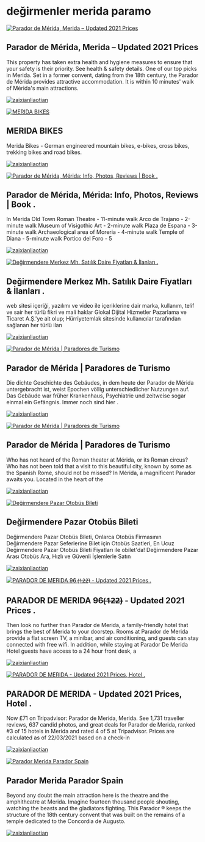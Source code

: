 # değirmenler merida paramo
<a href="https://mnn.zoosnet.net/LR/Chatpre.aspx?id=MNN94995150&p=https://topgrinding.com/" target="_blank">![Parador de Mérida, Merida – Updated 2021 Prices](https://github.com/technlg/images/blob/main/56.jpg)</a>
## Parador de Mérida, Merida – Updated 2021 Prices
This property has taken extra health and hygiene measures to ensure that your safety is their priority. See health & safety details. One of our top picks in Merida. Set in a former convent, dating from the 18th century, the Parador de Mérida provides attractive accommodation. It is within 10 minutes' walk of Mérida's main attractions.
<a href="https://mnn.zoosnet.net/LR/Chatpre.aspx?id=MNN94995150&p=https://topgrinding.com/" target="_blank"><img src="https://github.com/technlg/images/raw/main/chat11.jpg" alt="zaixianliaotian"/></a><a href="//whatsapp.shibangsoft.com/WhatsApp.php" ><img src="https://github.com/technlg/images/raw/main/chat11.png" alt=""></a>
<a href="https://mnn.zoosnet.net/LR/Chatpre.aspx?id=MNN94995150&p=https://topgrinding.com/" target="_blank">![MERIDA BIKES](https://github.com/technlg/images/blob/main/57.jpg)</a>
## MERIDA BIKES
Merida Bikes - German engineered mountain bikes, e-bikes, cross bikes, trekking bikes and road bikes.
<a href="https://mnn.zoosnet.net/LR/Chatpre.aspx?id=MNN94995150&p=https://topgrinding.com/" target="_blank"><img src="https://github.com/technlg/images/raw/main/chat11.jpg" alt="zaixianliaotian"/></a><a href="//whatsapp.shibangsoft.com/WhatsApp.php" ><img src="https://github.com/technlg/images/raw/main/chat11.png" alt=""></a>
<a href="https://mnn.zoosnet.net/LR/Chatpre.aspx?id=MNN94995150&p=https://topgrinding.com/" target="_blank">![Parador de Mérida, Mérida: Info, Photos, Reviews | Book .](https://github.com/technlg/images/blob/main/23.jpg)</a>
## Parador de Mérida, Mérida: Info, Photos, Reviews | Book .
In Merida Old Town Roman Theatre - 11-minute walk Arco de Trajano - 2-minute walk Museum of Visigothic Art - 2-minute walk Plaza de Espana - 3-minute walk Archaeological area of Moreria - 4-minute walk Temple of Diana - 5-minute walk Portico del Foro - 5
<a href="https://mnn.zoosnet.net/LR/Chatpre.aspx?id=MNN94995150&p=https://topgrinding.com/" target="_blank"><img src="https://github.com/technlg/images/raw/main/chat11.jpg" alt="zaixianliaotian"/></a><a href="//whatsapp.shibangsoft.com/WhatsApp.php" ><img src="https://github.com/technlg/images/raw/main/chat11.png" alt=""></a>
<a href="https://mnn.zoosnet.net/LR/Chatpre.aspx?id=MNN94995150&p=https://topgrinding.com/" target="_blank">![Değirmendere Merkez Mh. Satılık Daire Fiyatları & İlanları .](https://github.com/technlg/images/blob/main/4.jpg)</a>
## Değirmendere Merkez Mh. Satılık Daire Fiyatları & İlanları .
 web sitesi içeriği, yazılımı ve video ile içeriklerine dair marka, kullanım, telif ve sair her türlü fikri ve mali haklar Glokal Dijital Hizmetler Pazarlama ve Ticaret A.Ş.'ye ait olup; Hürriyetemlak sitesinde kullanıcılar tarafından sağlanan her türlü ilan 
<a href="https://mnn.zoosnet.net/LR/Chatpre.aspx?id=MNN94995150&p=https://topgrinding.com/" target="_blank"><img src="https://github.com/technlg/images/raw/main/chat11.jpg" alt="zaixianliaotian"/></a><a href="//whatsapp.shibangsoft.com/WhatsApp.php" ><img src="https://github.com/technlg/images/raw/main/chat11.png" alt=""></a>
<a href="https://mnn.zoosnet.net/LR/Chatpre.aspx?id=MNN94995150&p=https://topgrinding.com/" target="_blank">![Parador de Mérida | Paradores de Turismo](https://github.com/technlg/images/blob/main/46.jpg)</a>
## Parador de Mérida | Paradores de Turismo
Die dichte Geschichte des Gebäudes, in dem heute der Parador de Mérida untergebracht ist, weist Epochen völlig unterschiedlicher Nutzungen auf. Das Gebäude war früher Krankenhaus, Psychiatrie und zeitweise sogar einmal ein Gefängnis. Immer noch sind hier .
<a href="https://mnn.zoosnet.net/LR/Chatpre.aspx?id=MNN94995150&p=https://topgrinding.com/" target="_blank"><img src="https://github.com/technlg/images/raw/main/chat11.jpg" alt="zaixianliaotian"/></a><a href="//whatsapp.shibangsoft.com/WhatsApp.php" ><img src="https://github.com/technlg/images/raw/main/chat11.png" alt=""></a>
<a href="https://mnn.zoosnet.net/LR/Chatpre.aspx?id=MNN94995150&p=https://topgrinding.com/" target="_blank">![Parador de Mérida | Paradores de Turismo](https://github.com/technlg/images/blob/main/56.jpg)</a>
## Parador de Mérida | Paradores de Turismo
Who has not heard of the Roman theater at Mérida, or its Roman circus? Who has not been told that a visit to this beautiful city, known by some as the Spanish Rome, should not be missed? In Mérida, a magnificent Parador awaits you. Located in the heart of the 
<a href="https://mnn.zoosnet.net/LR/Chatpre.aspx?id=MNN94995150&p=https://topgrinding.com/" target="_blank"><img src="https://github.com/technlg/images/raw/main/chat11.jpg" alt="zaixianliaotian"/></a><a href="//whatsapp.shibangsoft.com/WhatsApp.php" ><img src="https://github.com/technlg/images/raw/main/chat11.png" alt=""></a>
<a href="https://mnn.zoosnet.net/LR/Chatpre.aspx?id=MNN94995150&p=https://topgrinding.com/" target="_blank">![Değirmendere Pazar Otobüs Bileti](https://github.com/technlg/images/blob/main/17.jpg)</a>
## Değirmendere Pazar Otobüs Bileti
Değirmendere Pazar Otobüs Bileti, Onlarca Otobüs Firmasının Değirmendere Pazar Seferlerine Bilet için Otobüs Saatleri, En Ucuz Değirmendere Pazar Otobüs Bileti Fiyatları ile obilet'da! Değirmendere Pazar Arası Otobüs Ara, Hızlı ve Güvenli İşlemlerle Satın
<a href="https://mnn.zoosnet.net/LR/Chatpre.aspx?id=MNN94995150&p=https://topgrinding.com/" target="_blank"><img src="https://github.com/technlg/images/raw/main/chat11.jpg" alt="zaixianliaotian"/></a><a href="//whatsapp.shibangsoft.com/WhatsApp.php" ><img src="https://github.com/technlg/images/raw/main/chat11.png" alt=""></a>
<a href="https://mnn.zoosnet.net/LR/Chatpre.aspx?id=MNN94995150&p=https://topgrinding.com/" target="_blank">![PARADOR DE MERIDA $96 ($̶1̶2̶2̶) - Updated 2021 Prices .](https://github.com/technlg/images/blob/main/11.jpg)</a>
## PARADOR DE MERIDA $96 ($̶1̶2̶2̶) - Updated 2021 Prices .
Then look no further than Parador de Merida, a family-friendly hotel that brings the best of Merida to your doorstep. Rooms at Parador de Merida provide a flat screen TV, a minibar, and air conditioning, and guests can stay connected with free wifi. In addition, while staying at Parador De Merida Hotel guests have access to a 24 hour front desk, a 
<a href="https://mnn.zoosnet.net/LR/Chatpre.aspx?id=MNN94995150&p=https://topgrinding.com/" target="_blank"><img src="https://github.com/technlg/images/raw/main/chat11.jpg" alt="zaixianliaotian"/></a><a href="//whatsapp.shibangsoft.com/WhatsApp.php" ><img src="https://github.com/technlg/images/raw/main/chat11.png" alt=""></a>
<a href="https://mnn.zoosnet.net/LR/Chatpre.aspx?id=MNN94995150&p=https://topgrinding.com/" target="_blank">![PARADOR DE MERIDA - Updated 2021 Prices, Hotel .](https://github.com/technlg/images/blob/main/43.jpg)</a>
## PARADOR DE MERIDA - Updated 2021 Prices, Hotel .
Now £71 on Tripadvisor: Parador de Merida, Merida. See 1,731 traveller reviews, 637 candid photos, and great deals for Parador de Merida, ranked #3 of 15 hotels in Merida and rated 4 of 5 at Tripadvisor. Prices are calculated as of 22/03/2021 based on a check-in
<a href="https://mnn.zoosnet.net/LR/Chatpre.aspx?id=MNN94995150&p=https://topgrinding.com/" target="_blank"><img src="https://github.com/technlg/images/raw/main/chat11.jpg" alt="zaixianliaotian"/></a><a href="//whatsapp.shibangsoft.com/WhatsApp.php" ><img src="https://github.com/technlg/images/raw/main/chat11.png" alt=""></a>
<a href="https://mnn.zoosnet.net/LR/Chatpre.aspx?id=MNN94995150&p=https://topgrinding.com/" target="_blank">![Parador Merida Parador Spain](https://github.com/technlg/images/blob/main/45.jpg)</a>
## Parador Merida Parador Spain
Beyond any doubt the main attraction here is the theatre and the amphitheatre at Merida. Imagine fourteen thousand people shouting, watching the beasts and the gladiators fighting. This Parador ® keeps the structure of the 18th century convent that was built on the remains of a temple dedicated to the Concordia de Augusto.
<a href="https://mnn.zoosnet.net/LR/Chatpre.aspx?id=MNN94995150&p=https://topgrinding.com/" target="_blank"><img src="https://github.com/technlg/images/raw/main/chat11.jpg" alt="zaixianliaotian"/></a><a href="//whatsapp.shibangsoft.com/WhatsApp.php" ><img src="https://github.com/technlg/images/raw/main/chat11.png" alt=""></a>

